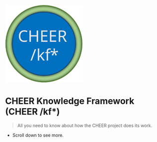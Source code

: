 <!--- ![logo](_media/CHEER_kf_logo.svg) --->

<img src="_media/CHEER_kf_logo.svg" width=250/>

# CHEER Knowledge Framework (CHEER /kf*)

> All you need to know about how the CHEER project does its work.

- Scroll down to see more.


